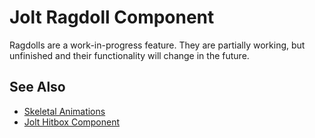 # Jolt Ragdoll Component

<!-- PAGE IS TODO -->

Ragdolls are a work-in-progress feature. They are partially working, but unfinished and their functionality will change in the future.

## See Also

* [Skeletal Animations](../../../animation/skeletal-animation/skeletal-animation-overview.md)
* [Jolt Hitbox Component](jolt-hitbox-component.md)

